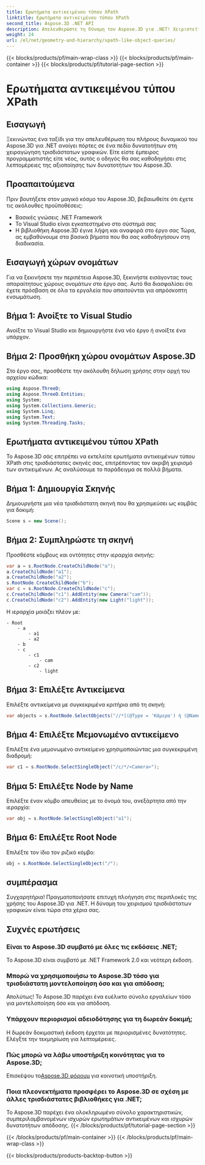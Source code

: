 ```yaml
---
title: Ερωτήματα αντικειμένου τύπου XPath
linktitle: Ερωτήματα αντικειμένου τύπου XPath
second_title: Aspose.3D .NET API
description: Απελευθερώστε τη δύναμη του Aspose.3D για .NET! Χειριστείτε απρόσκοπτα τα τρισδιάστατα γραφικά με ερωτήματα που μοιάζουν με XPath. Κάντε λήψη τώρα για μια εμπειρία που αλλάζει το παιχνίδι.
weight: 24
url: /el/net/geometry-and-hierarchy/xpath-like-object-queries/
---
```


{{< blocks/products/pf/main-wrap-class >}}
{{< blocks/products/pf/main-container >}}
{{< blocks/products/pf/tutorial-page-section >}}

# Ερωτήματα αντικειμένου τύπου XPath

## Εισαγωγή
Ξεκινώντας ένα ταξίδι για την απελευθέρωση του πλήρους δυναμικού του Aspose.3D για .NET ανοίγει πόρτες σε ένα πεδίο δυνατοτήτων στη χειραγώγηση τρισδιάστατων γραφικών. Είτε είστε έμπειρος προγραμματιστής είτε νέος, αυτός ο οδηγός θα σας καθοδηγήσει στις λεπτομέρειες της αξιοποίησης των δυνατοτήτων του Aspose.3D.
## Προαπαιτούμενα
Πριν βουτήξετε στον μαγικό κόσμο του Aspose.3D, βεβαιωθείτε ότι έχετε τις ακόλουθες προϋποθέσεις:
- Βασικές γνώσεις .NET Framework
- Το Visual Studio είναι εγκατεστημένο στο σύστημά σας
- Η βιβλιοθήκη Aspose.3D έγινε λήψη και αναφορά στο έργο σας
Τώρα, ας εμβαθύνουμε στα βασικά βήματα που θα σας καθοδηγήσουν στη διαδικασία.
## Εισαγωγή χώρων ονομάτων
Για να ξεκινήσετε την περιπέτεια Aspose.3D, ξεκινήστε εισάγοντας τους απαραίτητους χώρους ονομάτων στο έργο σας. Αυτό θα διασφαλίσει ότι έχετε πρόσβαση σε όλα τα εργαλεία που απαιτούνται για απρόσκοπτη ενσωμάτωση.
## Βήμα 1: Ανοίξτε το Visual Studio
Ανοίξτε το Visual Studio και δημιουργήστε ένα νέο έργο ή ανοίξτε ένα υπάρχον.
## Βήμα 2: Προσθήκη χώρου ονομάτων Aspose.3D
Στο έργο σας, προσθέστε την ακόλουθη δήλωση χρήσης στην αρχή του αρχείου κώδικα:
```csharp
using Aspose.ThreeD;
using Aspose.ThreeD.Entities;
using System;
using System.Collections.Generic;
using System.Linq;
using System.Text;
using System.Threading.Tasks;
```
## Ερωτήματα αντικειμένου τύπου XPath
Το Aspose.3D σάς επιτρέπει να εκτελείτε ερωτήματα αντικειμένων τύπου XPath στις τρισδιάστατες σκηνές σας, επιτρέποντας τον ακριβή χειρισμό των αντικειμένων. Ας αναλύσουμε το παράδειγμα σε πολλά βήματα.
## Βήμα 1: Δημιουργία Σκηνής
Δημιουργήστε μια νέα τρισδιάστατη σκηνή που θα χρησιμεύσει ως καμβάς για δοκιμή:
```csharp
Scene s = new Scene();
```
## Βήμα 2: Συμπληρώστε τη σκηνή
Προσθέστε κόμβους και οντότητες στην ιεραρχία σκηνής:
```csharp
var a = s.RootNode.CreateChildNode("a");
a.CreateChildNode("a1");
a.CreateChildNode("a2");
s.RootNode.CreateChildNode("b");
var c = s.RootNode.CreateChildNode("c");
c.CreateChildNode("c1").AddEntity(new Camera("cam"));
c.CreateChildNode("c2").AddEntity(new Light("light"));
```
Η ιεραρχία μοιάζει πλέον με:
```
- Root
    - a
        - a1
        - a2
    - b
    - c
        - c1
            - cam
        - c2
            - light
```
## Βήμα 3: Επιλέξτε Αντικείμενα
Επιλέξτε αντικείμενα με συγκεκριμένα κριτήρια από τη σκηνή:
```csharp
var objects = s.RootNode.SelectObjects("//*[(@Type = 'Κάμερα') ή (@Name = 'φως')]");
```
## Βήμα 4: Επιλέξτε Μεμονωμένο αντικείμενο
Επιλέξτε ένα μεμονωμένο αντικείμενο χρησιμοποιώντας μια συγκεκριμένη διαδρομή:
```csharp
var c1 = s.RootNode.SelectSingleObject("/c/*/<Camera>");
```
## Βήμα 5: Επιλέξτε Node by Name
Επιλέξτε έναν κόμβο απευθείας με το όνομά του, ανεξάρτητα από την ιεραρχία:
```csharp
var obj = s.RootNode.SelectSingleObject("a1");
```
## Βήμα 6: Επιλέξτε Root Node
Επιλέξτε τον ίδιο τον ριζικό κόμβο:
```csharp
obj = s.RootNode.SelectSingleObject("/");
```
## συμπέρασμα
Συγχαρητήρια! Πραγματοποιήσατε επιτυχή πλοήγηση στις περιπλοκές της χρήσης του Aspose.3D για .NET. Η δύναμη του χειρισμού τρισδιάστατων γραφικών είναι τώρα στα χέρια σας.
## Συχνές ερωτήσεις
### Είναι το Aspose.3D συμβατό με όλες τις εκδόσεις .NET;
Το Aspose.3D είναι συμβατό με .NET Framework 2.0 και νεότερη έκδοση.
### Μπορώ να χρησιμοποιήσω το Aspose.3D τόσο για τρισδιάστατη μοντελοποίηση όσο και για απόδοση;
Απολύτως! Το Aspose.3D παρέχει ένα ευέλικτο σύνολο εργαλείων τόσο για μοντελοποίηση όσο και για απόδοση.
### Υπάρχουν περιορισμοί αδειοδότησης για τη δωρεάν δοκιμή;
Η δωρεάν δοκιμαστική έκδοση έρχεται με περιορισμένες δυνατότητες. Ελέγξτε την τεκμηρίωση για λεπτομέρειες.
### Πώς μπορώ να λάβω υποστήριξη κοινότητας για το Aspose.3D;
 Επισκέψου το[Aspose.3D φόρουμ](https://forum.aspose.com/c/3d/18) για κοινοτική υποστήριξη.
### Ποια πλεονεκτήματα προσφέρει το Aspose.3D σε σχέση με άλλες τρισδιάστατες βιβλιοθήκες για .NET;
Το Aspose.3D παρέχει ένα ολοκληρωμένο σύνολο χαρακτηριστικών, συμπεριλαμβανομένων ισχυρών ερωτημάτων αντικειμένων και ισχυρών δυνατοτήτων απόδοσης.
{{< /blocks/products/pf/tutorial-page-section >}}

{{< /blocks/products/pf/main-container >}}
{{< /blocks/products/pf/main-wrap-class >}}

{{< blocks/products/products-backtop-button >}}
